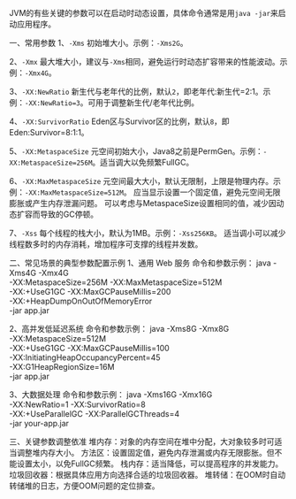 JVM的有些关键的参数可以在启动时动态设置，具体命令通常是用`java -jar`来启动应用程序。

一、常用参数
1、`-Xms`
初始堆大小。示例：`-Xms2G`。

2、`-Xmx`
最大堆大小，建议与`-Xms`相同，避免运行时动态扩容带来的性能波动。示例：`-Xmx4G`。

3、`-XX:NewRatio`
新生代与老年代的比例，默认`2`，即老年代:新生代=2:1。示例：`-XX:NewRatio=3`。可用于调整新生代/老年代比例。

4、`-XX:SurvivorRatio`
Eden区与Survivor区的比例，默认`8`，即Eden:Survivor=8:1:1。

5、`-XX:MetaspaceSize`
元空间初始大小，Java8之前是PermGen。示例：`-XX:MetaspaceSize=256M`。适当调大以免频繁FullGC。

6、`-XX:MaxMetaspaceSize`
元空间最大大小，默认无限制，上限是物理内存。示例：`-XX:MaxMetaspaceSize=512M`。
应当显示设置一个固定值，避免元空间无限膨胀或产生内存泄漏问题。
可以考虑与MetaspaceSize设置相同的值，减少因动态扩容而导致的GC停顿。

7、`-Xss`
每个线程的栈大小，默认为1MB。示例：`-Xss256KB`。
适当调小可以减少线程数多时的内存消耗，增加程序可支撑的线程并发数。

二、常见场景的典型参数配置示例
1、通用 Web 服务
命令和参数示例：
java -Xms4G -Xmx4G \
-XX:MetaspaceSize=256M -XX:MaxMetaspaceSize=512M \
-XX:+UseG1GC -XX:MaxGCPauseMillis=200 \
-XX:+HeapDumpOnOutOfMemoryError \
-jar app.jar

2、高并发低延迟系统
命令和参数示例：
java -Xms8G -Xmx8G \
-XX:MetaspaceSize=512M \
-XX:+UseG1GC -XX:MaxGCPauseMillis=100 \
-XX:InitiatingHeapOccupancyPercent=45 \
-XX:G1HeapRegionSize=16M \
-jar app.jar

3、大数据处理
命令和参数示例：
java -Xms16G -Xmx16G \
-XX:NewRatio=1 -XX:SurvivorRatio=8 \
-XX:+UseParallelGC -XX:ParallelGCThreads=4 \
-jar your-app.jar

三、关键参数调整依准
堆内存：对象的内存空间在堆中分配，大对象较多时可适当调整堆内存大小。
方法区：设置固定值，避免内存泄漏或内存无限膨胀。但不能设置太小，以免FullGC频繁。
栈内存：适当降低，可以提高程序的并发能力。
垃圾回收器：根据具体应用方向选择合适的垃圾回收器。
堆转储：在OOM时自动转储堆的日志，方便OOM问题的定位排查。